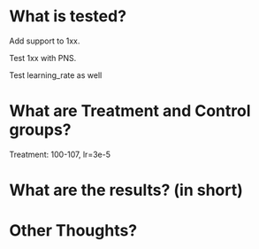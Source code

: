 # What is tested?

Add support to 1xx.

Test 1xx with PNS.

Test learning_rate as well

# What are Treatment and Control groups?

Treatment: 100-107, lr=3e-5

# What are the results? (in short)


# Other Thoughts?

